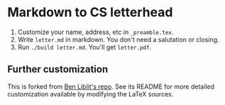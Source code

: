 # Markdown to CS letterhead

1. Customize your name, address, etc in `_preamble.tex`.
2. Write `letter.md` in markdown. You don't need a salutation or closing.
3. Run `./build letter.md`. You'll get `letter.pdf`.

## Further customization

This is forked from [Ben Liblit's repo](https://github.com/liblit/uw-cs-letterhead). See its README for more detailed customization available by modifying the LaTeX sources.
